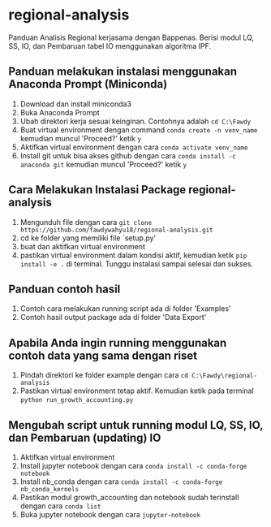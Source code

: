 # regional-analysis
Panduan Analisis Regional kerjasama dengan Bappenas. Berisi modul LQ, SS, IO, dan Pembaruan tabel IO menggunakan algoritma IPF.

## Panduan melakukan instalasi menggunakan Anaconda Prompt (Miniconda)
1. Download dan install miniconda3
2. Buka Anaconda Prompt
3. Ubah direktori kerja sesuai keinginan. Contohnya adalah `cd C:\Fawdy`
4. Buat virtual environment dengan command `conda create -n venv_name` kemudian muncul 'Proceed?' ketik `y`
5. Aktifkan virtual environment dengan cara `conda activate venv_name`
6. Install git untuk bisa akses github dengan cara `conda install -c anaconda git` kemudian muncul 'Proceed?' ketik `y`

## Cara Melakukan Instalasi Package regional-analysis
1. Mengunduh file dengan cara `git clone https://github.com/fawdywahyu18/regional-analysis.git`
2. cd ke folder yang memiliki file `setup.py'
3. buat dan aktifkan virtual environment
4. pastikan virtual environment dalam kondisi aktif, kemudian ketik `pip install -e .` di terminal. Tunggu instalasi sampai selesai dan sukses.

## Panduan contoh hasil
1. Contoh cara melakukan running script ada di folder 'Examples'
2. Contoh hasil output package ada di folder 'Data Export'

## Apabila Anda ingin running menggunakan contoh data yang sama dengan riset
1. Pindah direktori ke folder example dengan cara `cd C:\Fawdy\regional-analysis`
2. Pastikan virtual environment tetap aktif. Kemudian ketik pada terminal `python run_growth_accounting.py`

## Mengubah script untuk running modul LQ, SS, IO, dan Pembaruan (updating) IO
1. Aktifkan virtual environment
2. Install jupyter notebook dengan cara `conda install -c conda-forge notebook`
3. Install nb_conda dengan cara `conda install -c conda-forge nb_conda_kernels`
4. Pastikan modul growth_accounting dan notebook sudah terinstall dengan cara `conda list`
5. Buka jupyter notebook dengan cara `jupyter-notebook`

